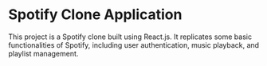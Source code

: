 

# Spotify Clone Application
This project is a Spotify clone built using React.js. It replicates some basic functionalities of Spotify, including user authentication, music playback, and playlist management.



 
